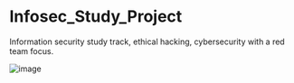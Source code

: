 # Infosec_Study_Project
Information security study track, ethical hacking, cybersecurity with a red team focus.



![image](https://user-images.githubusercontent.com/30474126/121533047-e60ca880-c9cd-11eb-9ad1-0bca9c1c90dc.png)


